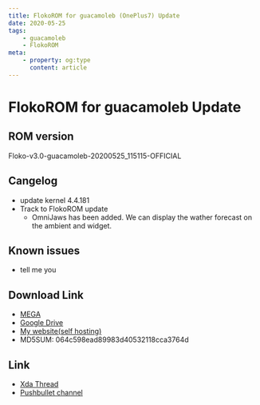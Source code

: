 ```yaml
---
title: FlokoROM for guacamoleb (OnePlus7) Update
date: 2020-05-25
tags: 
    - guacamoleb
    - FlokoROM
meta:
    - property: og:type
      content: article
---
```


# FlokoROM for guacamoleb Update

## ROM version

Floko-v3.0-guacamoleb-20200525_115115-OFFICIAL

## Cangelog

 - update kernel 4.4.181
 - Track to FlokoROM update
     - OmniJaws has been added. We can display the wather forecast on the ambient and widget.

## Known issues

- tell me you

## Download Link

- [MEGA](https://mega.nz/file/oU0AhIYB#dJAmlZ4DeVBU5FOZMx0gt0qFz1Vph2_Ozax17Tjvu6k)
- [Google Drive](https://drive.google.com/open?id=12fLV5WsNouUck3y8UpvTcJaKxwQvo1ki)
- [My website(self hosting)](https://file.tooth-pick.xyz/Android/FlokoROM/3.0/guacamoleb/Floko-v3.0-guacamoleb-20200525_115115-OFFICIAL.zip)
- MD5SUM: 064c598ead89983d40532118cca3764d

## Link

- [Xda Thread](https://forum.xda-developers.com/oneplus-7/development/rom-flokorom-v3-0-t4093225)
- [Pushbullet channel](https://www.pushbullet.com/channel?tag=flokorom_oneplus7_release)
<a class="pushbullet-subscribe-widget" data-channel="flokorom_oneplus7_release" data-widget="button" data-size="small"></a>
<script type="text/javascript">(function(){var a=document.createElement('script');a.type='text/javascript';a.async=true;a.src='https://widget.pushbullet.com/embed.js';var b=document.getElementsByTagName('script')[0];b.parentNode.insertBefore(a,b);})();</script>